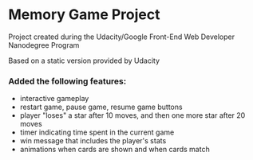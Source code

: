 # Memory Game Project

Project created during the Udacity/Google Front-End Web Developer Nanodegree Program

Based on a static version provided by Udacity

### Added the following features:
- interactive gameplay
- restart game, pause game, resume game buttons
- player "loses" a star after 10 moves, and then one more star after 20 moves
- timer indicating time spent in the current game
- win message that includes the player's stats
- animations when cards are shown and when cards match